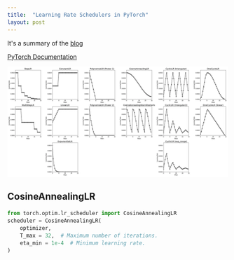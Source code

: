 ```yaml
---
title:  "Learning Rate Schedulers in PyTorch"
layout: post
---
```


It's a summary of the [blog](https://towardsdatascience.com/a-visual-guide-to-learning-rate-schedulers-in-pytorch-24bbb262c863)



[PyTorch Documentation](https://pytorch.org/docs/stable/optim.html)

![scheduler](../assets/img/2023/2023-03-29-scheduler/scheduler.png)

## CosineAnnealingLR
```python
from torch.optim.lr_scheduler import CosineAnnealingLR
scheduler = CosineAnnealingLR(
    optimizer,
    T_max = 32,  # Maximum number of iterations.
    eta_min = 1e-4  # Minimum learning rate.
) 
```
